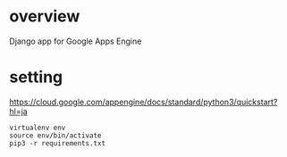 # overview
Django app for Google Apps Engine

# setting
https://cloud.google.com/appengine/docs/standard/python3/quickstart?hl=ja
```python3
virtualenv env
source env/bin/activate
pip3 -r requirements.txt

```
